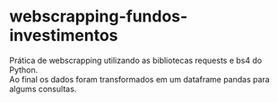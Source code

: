 # webscrapping-fundos-investimentos

Prática de webscrapping utilizando as bibliotecas requests e bs4 do Python.\
Ao final os dados foram transformados em um dataframe pandas para algums consultas.
